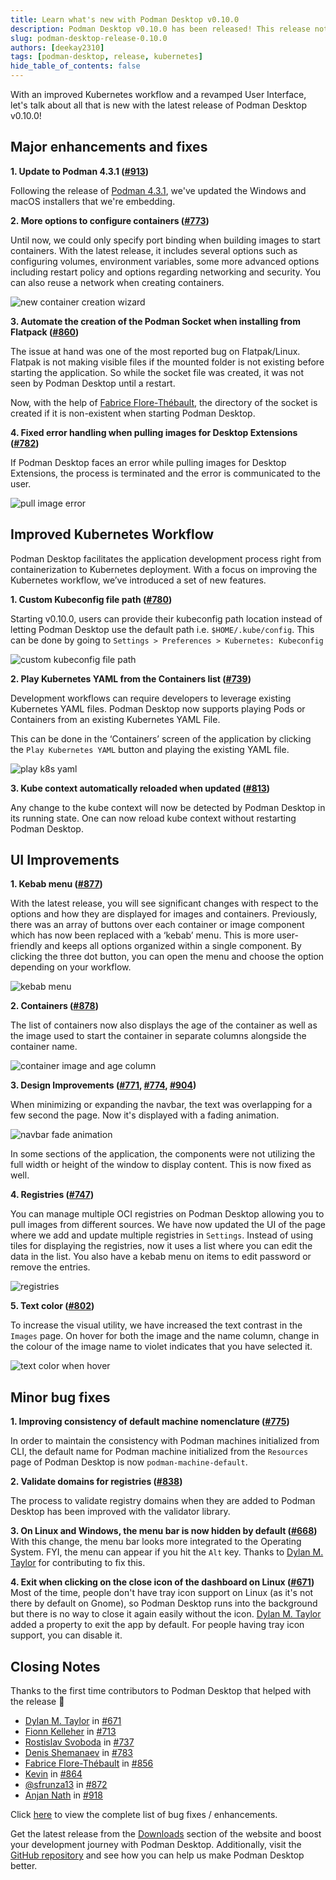 ```yaml
---
title: Learn what's new with Podman Desktop v0.10.0
description: Podman Desktop v0.10.0 has been released! This release note lists down improvements and fixes for Podman Desktop. 
slug: podman-desktop-release-0.10.0
authors: [deekay2310]
tags: [podman-desktop, release, kubernetes]
hide_table_of_contents: false
---
```


With an improved Kubernetes workflow and a revamped User Interface, let's talk about all that is new with the latest release of Podman Desktop v0.10.0!

<!--truncate-->

## Major enhancements and fixes

**1. Update to Podman 4.3.1 ([#913](https://github.com/containers/podman-desktop/issues/913))**

Following the release of [Podman 4.3.1](https://github.com/containers/podman/releases/tag/v4.3.1), we've updated the Windows and macOS installers that we're embedding.

**2. More options to configure containers ([#773](https://github.com/containers/podman-desktop/pull/773))**

Until now, we could only specify port binding when building images to start containers. With the latest release, it includes several options such as configuring volumes, environment variables, some more advanced options including restart policy and options regarding networking and security. You can also reuse a network when creating containers.

![new container creation wizard](img/podman-desktop-release-0.10/new_container_creation_wizard.gif)

**3. Automate the creation of the Podman Socket when installing from Flatpack ([#860](https://github.com/containers/podman-desktop/pull/860))**

The issue at hand was one of the most reported bug on Flatpak/Linux. Flatpak is not making visible files if the mounted folder is not existing before starting the application. So while the socket file was created, it was not seen by Podman Desktop until a restart. 

Now, with the help of [Fabrice Flore-Thébault](https://github.com/themr0c), the directory of the socket is created if it is non-existent when starting Podman Desktop.

**4. Fixed error handling when pulling images for Desktop Extensions ([#782](https://github.com/containers/podman-desktop/pull/782))**

If Podman Desktop faces an error while pulling images for Desktop Extensions, the process is terminated and the error is communicated to the user.

![pull image error](img/podman-desktop-release-0.10/pull-image-error.png)

## Improved Kubernetes Workflow

Podman Desktop facilitates the application development process right from containerization to Kubernetes deployment. With a focus on improving the Kubernetes workflow, we’ve introduced a set of new features.

**1. Custom Kubeconfig file path ([#780](https://github.com/containers/podman-desktop/pull/780))** 

Starting v0.10.0, users can provide their kubeconfig path location instead of letting Podman Desktop use the default path i.e. `$HOME/.kube/config`. This can be done by going to `Settings > Preferences > Kubernetes: Kubeconfig`

![custom kubeconfig file path](img/podman-desktop-release-0.10/custom-kubeconfig.png)

**2. Play Kubernetes YAML from the Containers list ([#739](https://github.com/containers/podman-desktop/pull/739))**

Development workflows can require developers to leverage existing Kubernetes YAML files. Podman Desktop now supports playing Pods or Containers from an existing Kubernetes YAML File. 

This can be done in the ‘Containers’ screen of the application by clicking the `Play Kubernetes YAML` button and playing the existing YAML file.

![play k8s yaml](img/podman-desktop-release-0.10/play_k8s_yaml.gif)

**3. Kube context automatically reloaded when updated ([#813](https://github.com/containers/podman-desktop/pull/813))**

Any change to the kube context will now be detected by Podman Desktop in its running state. One can now reload kube context without restarting Podman Desktop.

## UI Improvements

**1. Kebab menu ([#877](https://github.com/containers/podman-desktop/pull/877))**

With the latest release, you will see significant changes with respect to the options and how they are displayed for images and containers. Previously, there was an array of buttons over each container or image component which has now been replaced with a ‘kebab’ menu. This is more user-friendly and keeps all options organized within a single component. By clicking the three dot button, you can open the menu and choose the option depending on your workflow.

![kebab menu](img/podman-desktop-release-0.10/kebab-menu.png)

**2. Containers ([#878](https://github.com/containers/podman-desktop/pull/878))**

The list of containers now also displays the age of the container as well as the image used to start the container in separate columns alongside the container name.

![container image and age column](img/podman-desktop-release-0.10/container_image_age.png)

**3. Design Improvements ([#771](https://github.com/containers/podman-desktop/pull/771), [#774](https://github.com/containers/podman-desktop/pull/774), [#904](https://github.com/containers/podman-desktop/pull/904))**

When minimizing or expanding the navbar, the text was overlapping for a few second the page. Now it's displayed with a fading animation. 

![navbar fade animation](img/podman-desktop-release-0.10/navbar-fade.gif)

In some sections of the application, the components were not utilizing the full width or height of the window to display content. This is now fixed as well.

**4. Registries ([#747](https://github.com/containers/podman-desktop/pull/747))**

You can manage multiple OCI registries on Podman Desktop allowing you to pull images from different sources. We have now updated the UI of the page where we add and update multiple registries in `Settings`. Instead of using tiles for displaying the registries, now it uses a list where you can edit the data in the list. You also have a kebab menu on items to edit password or remove the entries.

![registries](img/podman-desktop-release-0.10/registries.png)

**5. Text color ([#802](https://github.com/containers/podman-desktop/pull/802))**

To increase the visual utility, we have increased the text contrast in the `Images` page. On hover for both the image and the name column, change in the colour of the image name to violet indicates that you have selected it.

![text color when hover](img/podman-desktop-release-0.10/text-color.gif)

## Minor bug fixes

**1. Improving consistency of default machine nomenclature ([#775](https://github.com/containers/podman-desktop/pull/775))**

In order to maintain the consistency with Podman machines initialized from CLI, the default name for Podman machine initialized from the `Resources` page of Podman Desktop is now `podman-machine-default`.

**2. Validate domains for registries ([#838](https://github.com/containers/podman-desktop/pull/838))**

The process to validate registry domains when they are added to Podman Desktop has been improved with the validator library.

**3. On Linux and Windows, the menu bar is now hidden by default ([#668](https://github.com/containers/podman-desktop/pull/668))**
With this change, the menu bar looks more integrated to the Operating System. FYI, the menu can appear if you hit the `Alt` key. Thanks to [Dylan M. Taylor](https://github.com/dylanmtaylor) for contributing to fix this.

**4. Exit when clicking on the close icon of the dashboard on Linux ([#671](https://github.com/containers/podman-desktop/pull/671))**
Most of the time, people don't have tray icon support on Linux (as it's not there by default on Gnome), so Podman Desktop runs into the background but there is no way to close it again easily without the icon. [Dylan M. Taylor](https://github.com/dylanmtaylor) added a property to exit the app by default. For people having tray icon support, you can disable it.

## Closing Notes

Thanks to the first time contributors to Podman Desktop that helped with the release 🎉

- [Dylan M. Taylor](https://github.com/dylanmtaylor) in [#671](https://github.com/containers/podman-desktop/pull/671)
- [Fionn Kelleher](https://github.com/osslate) in [#713](https://github.com/containers/podman-desktop/pull/713)
- [Rostislav Svoboda](https://github.com/rsvoboda) in [#737](https://github.com/containers/podman-desktop/pull/737)
- [Denis Shemanaev](https://github.com/shemanaev) in [#783](https://github.com/containers/podman-desktop/pull/783)
- [Fabrice Flore-Thébault](https://github.com/themr0c) in [#856](https://github.com/containers/podman-desktop/pull/856)
- [Kevin](https://github.com/KevinAtSesam) in [#864](https://github.com/containers/podman-desktop/pull/864)
- [@sfrunza13](https://github.com/sfrunza13) in [#872](https://github.com/containers/podman-desktop/pull/872)
- [Anjan Nath](https://github.com/anjannath) in [#918](https://github.com/containers/podman-desktop/pull/918)

Click [here](https://github.com/containers/podman-desktop/issues?q=is%3Aclosed+milestone%3A0.10.0) to view the complete list of bug fixes / enhancements.

Get the latest release from the [Downloads](/downloads) section of the website and boost your development journey with Podman Desktop. Additionally, visit the [GitHub repository](https://github.com/containers/podman-desktop) and see how you can help us make Podman Desktop better. 
